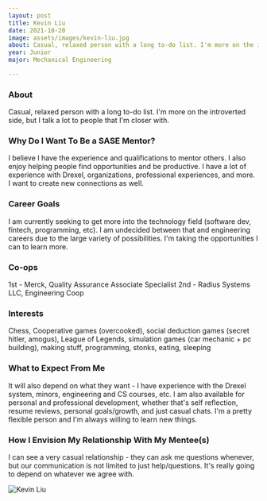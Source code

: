 ```yaml
---
layout: post
title: Kevin Liu 
date: 2021-10-20
image: assets/images/kevin-liu.jpg
about: Casual, relaxed person with a long to-do list. I'm more on the introverted side, but I talk a lot to people that I'm closer with. 
year: Junior
major: Mechanical Engineering

---
```


### About

Casual, relaxed person with a long to-do list. I'm more on the introverted side, but I talk a lot to people that I'm closer with. 

### Why Do I Want To Be a SASE Mentor?

I believe I have the experience and qualifications to mentor others. I also enjoy helping people find opportunities and be productive. I have a lot of experience with Drexel, organizations, professional experiences, and more. I want to create new connections as well.

### Career Goals

I am currently seeking to get more into the technology field (software dev, fintech, programming, etc). I am undecided between that and engineering careers due to the large variety of possibilities. I'm taking the opportunities I can to learn more.

### Co-ops

1st - Merck, Quality Assurance Associate Specialist
2nd - Radius Systems LLC, Engineering Coop

### Interests

Chess, Cooperative games (overcooked), social deduction games (secret hitler, amogus), League of Legends, simulation games (car mechanic + pc building), making stuff, programming, stonks, eating, sleeping

### What to Expect From Me

It will also depend on what they want - I have experience with the Drexel system, minors, engineering and CS courses, etc. I am also available for personal and professional development, whether that's self reflection, resume reviews, personal goals/growth, and just casual chats. I'm a pretty flexible person and I'm always willing to learn new things.

### How I Envision My Relationship With My Mentee(s) 

I can see a very casual relationship - they can ask me questions whenever, but our communication is not limited to just help/questions. It's really going to depend on whatever we agree with.

<div class="text-center my-5">
    <img src="{ "https://sase-drexel.github.io/mentorship-2021/assets/images/kevin-liu.jpg" | absolute_url }" alt="Kevin Liu" class="rounded post-img" />
</div>
